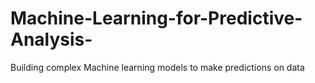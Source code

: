 # Machine-Learning-for-Predictive-Analysis-
Building complex Machine learning models to make predictions on data
